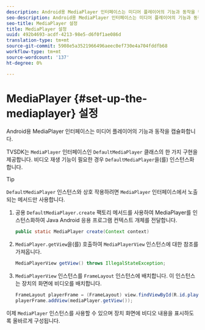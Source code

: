 ```yaml
---
description: Android용 MediaPlayer 인터페이스는 미디어 플레이어의 기능과 동작을 캡슐화합니다.
seo-description: Android용 MediaPlayer 인터페이스는 미디어 플레이어의 기능과 동작을 캡슐화합니다.
seo-title: MediaPlayer 설정
title: MediaPlayer 설정
uuid: 492b4693-acdf-4213-98e5-d6f0f1ae086d
translation-type: tm+mt
source-git-commit: 5908e5a3521966496aeec0ef730e4a704fddfb68
workflow-type: tm+mt
source-wordcount: '137'
ht-degree: 0%

---
```



# MediaPlayer {#set-up-the-mediaplayer} 설정

Android용 MediaPlayer 인터페이스는 미디어 플레이어의 기능과 동작을 캡슐화합니다.

TVSDK는 `MediaPlayer` 인터페이스인 `DefaultMediaPlayer` 클래스의 한 가지 구현을 제공합니다. 비디오 재생 기능이 필요한 경우 `DefaultMediaPlayer`을(를) 인스턴스화합니다.

>[!TIP]
>
>`DefaultMediaPlayer` 인스턴스와 상호 작용하려면 `MediaPlayer` 인터페이스에서 노출되는 메서드만 사용합니다.

1. 공용 `DefaultMediaPlayer.create` 팩토리 메서드를 사용하여 MediaPlayer를 인스턴스화하여 Java Android 응용 프로그램 컨텍스트 개체를 전달합니다.

   ```java
   public static MediaPlayer create(Context context) 
   ```

1. `MediaPlayer.getView`을(를) 호출하여 `MediaPlayerView` 인스턴스에 대한 참조를 가져옵니다.

   ```java
   MediaPlayerView getView() throws IllegalStateException; 
   ```

1. `MediaPlayerView` 인스턴스를 `FrameLayout` 인스턴스에 배치합니다. 이 인스턴스는 장치의 화면에 비디오를 배치합니다.

   ```java
   FrameLayout playerFrame = (FrameLayout) view.findViewById(R.id.playerFrame); 
   playerFrame.addView(mediaPlayer.getView()); 
   ```

이제 `MediaPlayer` 인스턴스를 사용할 수 있으며 장치 화면에 비디오 내용을 표시하도록 올바르게 구성됩니다.
